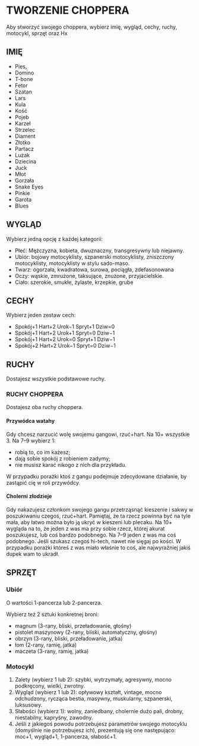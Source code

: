 # TWORZENIE CHOPPERA

Aby stworzyć swojego choppera, wybierz imię, wygląd, cechy, ruchy, motocykl, sprzęt oraz Hx

## IMIĘ

- Pies,
- Domino
- T-bone
- Fetor
- Szatan
- Lars
- Kula
- Kość
- Pojeb
- Karzeł
- Strzelec
- Diament
- Złotko
- Partacz
- Luzak
- Dziecina
- Juck
- Młot
- Gorzała
- Snake Eyes
- Pinkie
- Garota
- Blues

## WYGLĄD

Wybierz jedną opcję z każdej kategorii:

- Płeć: Mężczyzna, kobieta, dwuznaczny, transgresywny lub niejawny.
- Ubiór: bojowy motocyklisty, szpanerski motocyklisty, zniszczony motocyklisty, motocyklisty w stylu sado-maso.
- Twarz: ogorzała, kwadratowa, surowa, pociągła, zdefasonowana
- Oczy: wąskie, zmrużone, taksujące, znużone, przyjacielskie.
- Ciało:  szerokie, smukłe, żylaste, krzepkie, grube

## CECHY

Wybierz jeden zestaw cech:

- Spokój+1 Hart+2 Urok−1 Spryt+1 Dziw=0
- Spokój+1 Hart+2 Urok+1 Spryt=0 Dziw−1
- Spokój+1 Hart+2 Urok=0 Spryt+1 Dziw−1
- Spokój+2 Hart+2 Urok−1 Spryt=0 Dziw−1

## RUCHY

Dostajesz wszystkie podstawowe ruchy.

### RUCHY CHOPPERA

Dostajesz oba ruchy choppera.

#### Przywódca watahy

Gdy chcesz narzucić wolę swojemu gangowi, rzuć+hart. Na 10+ wszystkie 3. Na 7–9 wybierz 1:

- robią to, co im każesz;
- dają sobie spokój z robieniem zadymy;
- nie musisz karać nikogo z nich dla przykładu.

W przypadku porażki ktoś z gangu podejmuje zdecydowane działanie, by zastąpić cię w roli przywódcy.

#### Cholerni złodzieje

Gdy nakazujesz członkom swojego gangu przetrząsnąć kieszenie i sakwy w poszukiwaniu czegoś, rzuć+hart. Pamiętaj, że ta rzecz powinna być na tyle mała, aby łatwo można było ją ukryć w kieszeni lub plecaku. Na 10+ wygląda na to, że jeden z was ma przy sobie rzecz, której akurat poszukujesz, lub coś bardzo podobnego. Na 7–9 jeden z was ma coś podobnego. Jeśli szukasz czegoś hi-tech, nawet nie sięgaj po kości. W przypadku porażki któreś z was miało właśnie to coś, ale najwyraźniej jakiś dupek wam to ukradł.

## SPRZĘT

### Ubiór

O wartości 1-pancerza lub 2-pancerza.

Wybierz też 2 sztuki konkretnej broni:

- magnum (3-rany, bliski, przeładowanie, głośny)
- pistolet maszynowy (2-rany, bliski, automatyczny, głośny)
- obrzyn (3-rany, bliski, przeładowanie, jatka)
- łom (2-rany, ramię, jatka)
- maczeta (3-rany, ramię, jatka)

### Motocykl

1. Zalety (wybierz 1 lub 2): szybki, wytrzymały, agresywny, mocno podkręcony, wielki, zwrotny.
2. Wygląd (wybierz 1 lub 2): opływowy kształt, vintage, mocno odchudzony, rycząca bestia, masywny, muskularny, szpanerski, luksusowy.
3. Słabości (wybierz 1): wolny, zaniedbany, cholernie dużo pali, drobny, niestabilny, kapryśny, zawodny.
4. Jeśli z jakiegoś powodu potrzebujesz parametrów swojego motocyklu (domyślnie nie potrzebujesz ich), prezentują się one następująco: moc+1, wygląd+1, 1-pancerza, słabość+1.
